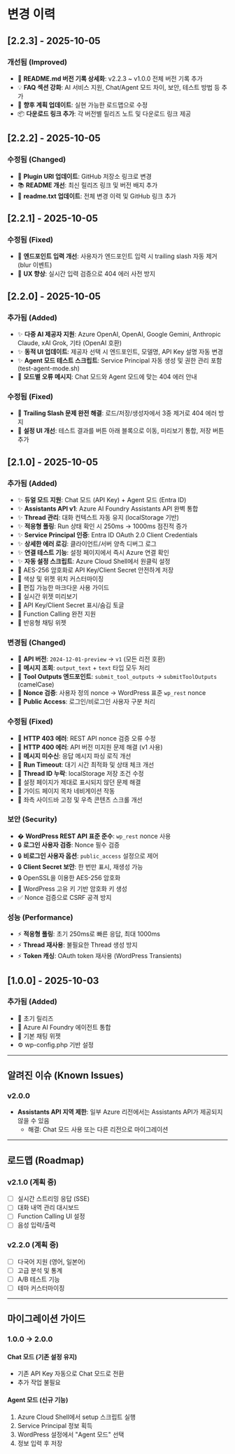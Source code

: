 # 변경 이력

## [2.2.3] - 2025-10-05

### 개선됨 (Improved)
- 📖 **README.md 버전 기록 상세화**: v2.2.3 ~ v1.0.0 전체 버전 기록 추가
- 💡 **FAQ 섹션 강화**: AI 서비스 지원, Chat/Agent 모드 차이, 보안, 테스트 방법 등 추가
- 🚀 **향후 계획 업데이트**: 실현 가능한 로드맵으로 수정
- 📦 **다운로드 링크 추가**: 각 버전별 릴리즈 노트 및 다운로드 링크 제공

## [2.2.2] - 2025-10-05

### 수정됨 (Changed)
- 📝 **Plugin URI 업데이트**: GitHub 저장소 링크로 변경
- 📚 **README 개선**: 최신 릴리즈 링크 및 버전 배지 추가
- 📖 **readme.txt 업데이트**: 전체 변경 이력 및 GitHub 링크 추가

## [2.2.1] - 2025-10-05

### 수정됨 (Fixed)
- 🐛 **엔드포인트 입력 개선**: 사용자가 엔드포인트 입력 시 trailing slash 자동 제거 (blur 이벤트)
- 🎨 **UX 향상**: 실시간 입력 검증으로 404 에러 사전 방지

## [2.2.0] - 2025-10-05

### 추가됨 (Added)
- ✨ **다중 AI 제공자 지원**: Azure OpenAI, OpenAI, Google Gemini, Anthropic Claude, xAI Grok, 기타 (OpenAI 호환)
- ✨ **동적 UI 업데이트**: 제공자 선택 시 엔드포인트, 모델명, API Key 설명 자동 변경
- ✨ **Agent 모드 테스트 스크립트**: Service Principal 자동 생성 및 권한 관리 포함 (test-agent-mode.sh)
- 🔧 **모드별 오류 메시지**: Chat 모드와 Agent 모드에 맞는 404 에러 안내

### 수정됨 (Fixed)
- 🐛 **Trailing Slash 문제 완전 해결**: 로드/저장/생성자에서 3중 제거로 404 에러 방지
- 🎨 **설정 UI 개선**: 테스트 결과를 버튼 아래 블록으로 이동, 미리보기 통합, 저장 버튼 추가

## [2.1.0] - 2025-10-05

### 추가됨 (Added)
- ✨ **듀얼 모드 지원**: Chat 모드 (API Key) + Agent 모드 (Entra ID)
- ✨ **Assistants API v1**: Azure AI Foundry Assistants API 완벽 통합
- ✨ **Thread 관리**: 대화 컨텍스트 자동 유지 (localStorage 기반)
- ✨ **적응형 폴링**: Run 상태 확인 시 250ms → 1000ms 점진적 증가
- ✨ **Service Principal 인증**: Entra ID OAuth 2.0 Client Credentials
- ✨ **상세한 에러 로깅**: 클라이언트/서버 양측 디버그 로그
- ✨ **연결 테스트 기능**: 설정 페이지에서 즉시 Azure 연결 확인
- ✨ **자동 설정 스크립트**: Azure Cloud Shell에서 원클릭 설정
- 🔐 AES-256 암호화로 API Key/Client Secret 안전하게 저장
- 🎨 색상 및 위젯 위치 커스터마이징
- 📖 편집 가능한 마크다운 사용 가이드
- 🔄 실시간 위젯 미리보기
- 📝 API Key/Client Secret 표시/숨김 토글
- 🎯 Function Calling 완전 지원
- 📱 반응형 채팅 위젯

### 변경됨 (Changed)
- 🔄 **API 버전**: `2024-12-01-preview` → `v1` (모든 리전 호환)
- 🔄 **메시지 조회**: `output_text` + `text` 타입 모두 처리
- 🔄 **Tool Outputs 엔드포인트**: `submit_tool_outputs` → `submitToolOutputs` (camelCase)
- 🔄 **Nonce 검증**: 사용자 정의 nonce → WordPress 표준 `wp_rest` nonce
- 🔄 **Public Access**: 로그인/비로그인 사용자 구분 처리

### 수정됨 (Fixed)
- 🐛 **HTTP 403 에러**: REST API nonce 검증 오류 수정
- 🐛 **HTTP 400 에러**: API 버전 미지원 문제 해결 (v1 사용)
- 🐛 **메시지 미수신**: 응답 메시지 파싱 로직 개선
- 🐛 **Run Timeout**: 대기 시간 최적화 및 상태 체크 개선
- 🐛 **Thread ID 누락**: localStorage 저장 조건 수정
- 🐛 설정 페이지가 제대로 표시되지 않던 문제 해결
- 🐛 가이드 페이지 목차 네비게이션 작동
- 🎨 좌측 사이드바 고정 및 우측 콘텐츠 스크롤 개선

### 보안 (Security)
- � **WordPress REST API 표준 준수**: `wp_rest` nonce 사용
- 🔒 **로그인 사용자 검증**: Nonce 필수 검증
- 🔒 **비로그인 사용자 옵션**: `public_access` 설정으로 제어
- 🔒 **Client Secret 보안**: 한 번만 표시, 재생성 가능
- 🔒 OpenSSL을 이용한 AES-256 암호화
- 🔑 WordPress 고유 키 기반 암호화 키 생성
- ✅ Nonce 검증으로 CSRF 공격 방지

### 성능 (Performance)
- ⚡ **적응형 폴링**: 초기 250ms로 빠른 응답, 최대 1000ms
- ⚡ **Thread 재사용**: 불필요한 Thread 생성 방지
- ⚡ **Token 캐싱**: OAuth token 재사용 (WordPress Transients)

## [1.0.0] - 2025-10-03

### 추가됨 (Added)
- 🎉 초기 릴리즈
- 🤖 Azure AI Foundry 에이전트 통합
- 💬 기본 채팅 위젯
- ⚙️ wp-config.php 기반 설정

---

## 알려진 이슈 (Known Issues)

### v2.0.0
- **Assistants API 지역 제한**: 일부 Azure 리전에서는 Assistants API가 제공되지 않을 수 있음
  - 해결: Chat 모드 사용 또는 다른 리전으로 마이그레이션

---

## 로드맵 (Roadmap)

### v2.1.0 (계획 중)
- [ ] 실시간 스트리밍 응답 (SSE)
- [ ] 대화 내역 관리 대시보드
- [ ] Function Calling UI 설정
- [ ] 음성 입력/출력

### v2.2.0 (계획 중)
- [ ] 다국어 지원 (영어, 일본어)
- [ ] 고급 분석 및 통계
- [ ] A/B 테스트 기능
- [ ] 테마 커스터마이징

---

## 마이그레이션 가이드

### 1.0.0 → 2.0.0

#### Chat 모드 (기존 설정 유지)
- 기존 API Key 자동으로 Chat 모드로 전환
- 추가 작업 불필요

#### Agent 모드 (신규 기능)
1. Azure Cloud Shell에서 setup 스크립트 실행
2. Service Principal 정보 획득
3. WordPress 설정에서 "Agent 모드" 선택
4. 정보 입력 후 저장
